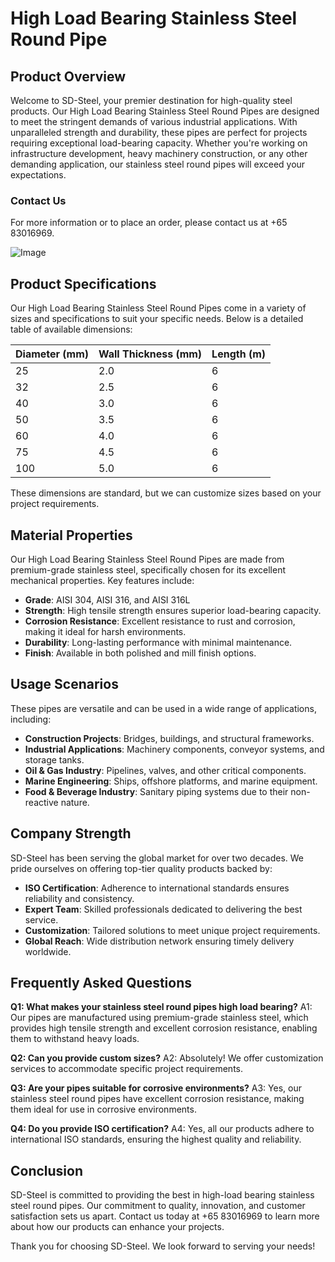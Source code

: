 # High Load Bearing Stainless Steel Round Pipe

## Product Overview

Welcome to SD-Steel, your premier destination for high-quality steel products. Our High Load Bearing Stainless Steel Round Pipes are designed to meet the stringent demands of various industrial applications. With unparalleled strength and durability, these pipes are perfect for projects requiring exceptional load-bearing capacity. Whether you're working on infrastructure development, heavy machinery construction, or any other demanding application, our stainless steel round pipes will exceed your expectations.

### Contact Us
For more information or to place an order, please contact us at +65 83016969.

![Image](https://github.com/user-attachments/assets/2567258e-e124-4816-932d-1809bd27ef0b)

## Product Specifications

Our High Load Bearing Stainless Steel Round Pipes come in a variety of sizes and specifications to suit your specific needs. Below is a detailed table of available dimensions:

| Diameter (mm) | Wall Thickness (mm) | Length (m) |
|---------------|---------------------|------------|
| 25            | 2.0                 | 6          |
| 32            | 2.5                 | 6          |
| 40            | 3.0                 | 6          |
| 50            | 3.5                 | 6          |
| 60            | 4.0                 | 6          |
| 75            | 4.5                 | 6          |
| 100           | 5.0                 | 6          |

These dimensions are standard, but we can customize sizes based on your project requirements.

## Material Properties

Our High Load Bearing Stainless Steel Round Pipes are made from premium-grade stainless steel, specifically chosen for its excellent mechanical properties. Key features include:

- **Grade**: AISI 304, AISI 316, and AISI 316L
- **Strength**: High tensile strength ensures superior load-bearing capacity.
- **Corrosion Resistance**: Excellent resistance to rust and corrosion, making it ideal for harsh environments.
- **Durability**: Long-lasting performance with minimal maintenance.
- **Finish**: Available in both polished and mill finish options.

## Usage Scenarios

These pipes are versatile and can be used in a wide range of applications, including:

- **Construction Projects**: Bridges, buildings, and structural frameworks.
- **Industrial Applications**: Machinery components, conveyor systems, and storage tanks.
- **Oil & Gas Industry**: Pipelines, valves, and other critical components.
- **Marine Engineering**: Ships, offshore platforms, and marine equipment.
- **Food & Beverage Industry**: Sanitary piping systems due to their non-reactive nature.

## Company Strength

SD-Steel has been serving the global market for over two decades. We pride ourselves on offering top-tier quality products backed by:

- **ISO Certification**: Adherence to international standards ensures reliability and consistency.
- **Expert Team**: Skilled professionals dedicated to delivering the best service.
- **Customization**: Tailored solutions to meet unique project requirements.
- **Global Reach**: Wide distribution network ensuring timely delivery worldwide.

## Frequently Asked Questions

**Q1: What makes your stainless steel round pipes high load bearing?**
A1: Our pipes are manufactured using premium-grade stainless steel, which provides high tensile strength and excellent corrosion resistance, enabling them to withstand heavy loads.

**Q2: Can you provide custom sizes?**
A2: Absolutely! We offer customization services to accommodate specific project requirements.

**Q3: Are your pipes suitable for corrosive environments?**
A3: Yes, our stainless steel round pipes have excellent corrosion resistance, making them ideal for use in corrosive environments.

**Q4: Do you provide ISO certification?**
A4: Yes, all our products adhere to international ISO standards, ensuring the highest quality and reliability.

## Conclusion

SD-Steel is committed to providing the best in high-load bearing stainless steel round pipes. Our commitment to quality, innovation, and customer satisfaction sets us apart. Contact us today at +65 83016969 to learn more about how our products can enhance your projects.

Thank you for choosing SD-Steel. We look forward to serving your needs!